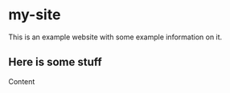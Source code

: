 # my-site

This is an example website with some example information on it. 

## Here is some stuff
Content
